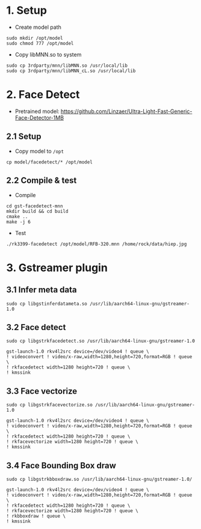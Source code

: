 # 1. Setup
- Create model path
```
sudo mkdir /opt/model
sudo chmod 777 /opt/model
```
- Copy libMNN.so to system
```
sudo cp 3rdparty/mnn/libMNN.so /usr/local/lib
sudo cp 3rdparty/mnn/libMNN_cL.so /usr/local/lib
```

# 2. Face Detect
- Pretrained model: https://github.com/Linzaer/Ultra-Light-Fast-Generic-Face-Detector-1MB

## 2.1 Setup
- Copy model to `/opt`
```
cp model/facedetect/* /opt/model
```

## 2.2 Compile & test
- Compile
```
cd gst-facedetect-mnn
mkdir build && cd build
cmake ..
make -j 6
```
- Test
```
./rk3399-facedetect /opt/model/RFB-320.mnn /home/rock/data/hiep.jpg
```

# 3. Gstreamer plugin
## 3.1 Infer meta data
```
sudo cp libgstinferdatameta.so /usr/lib/aarch64-linux-gnu/gstreamer-1.0
```

## 3.2 Face detect
```
sudo cp libgstrkfacedetect.so /usr/lib/aarch64-linux-gnu/gstreamer-1.0

gst-launch-1.0 rkv4l2src device=/dev/video4 ! queue \
! videoconvert ! video/x-raw,width=1280,height=720,format=RGB ! queue \
! rkfacedetect width=1280 height=720 ! queue \
! kmssink
```

## 3.3 Face vectorize
```
sudo cp libgstrkfacevectorize.so /usr/lib/aarch64-linux-gnu/gstreamer-1.0

gst-launch-1.0 rkv4l2src device=/dev/video4 ! queue \
! videoconvert ! video/x-raw,width=1280,height=720,format=RGB ! queue \
! rkfacedetect width=1280 height=720 ! queue \
! rkfacevectorize width=1280 height=720 ! queue \
! kmssink
```

## 3.4 Face Bounding Box draw
```
sudo cp libgstrkbboxdraw.so /usr/lib/aarch64-linux-gnu/gstreamer-1.0/

gst-launch-1.0 rkv4l2src device=/dev/video4 ! queue \
! videoconvert ! video/x-raw,width=1280,height=720,format=RGB ! queue \
! rkfacedetect width=1280 height=720 ! queue \
! rkfacevectorize width=1280 height=720 ! queue \
! rkbboxdraw ! queue \
! kmssink
```
